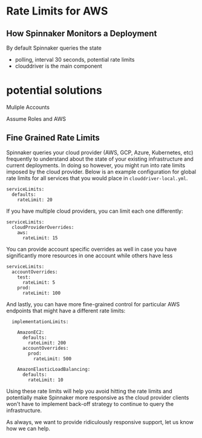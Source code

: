 #  Rate Limits for AWS

## How Spinnaker Monitors a Deployment

By default Spinnaker queries the state
  - polling, interval 30 seconds, potential rate limits
  - clouddriver is the main component

  # potential solutions

Muliple Accounts

Assume Roles and AWS


## Fine Grained Rate Limits

Spinnaker queries your cloud provider (AWS, GCP, Azure, Kubernetes, etc) frequently to understand about the state of your existing infrastructure and current deployments.  In doing so however, you might run into rate limits imposed by the cloud provider.  Below is an example configuration for global rate limits for all services that you would place in `clouddriver-local.yml`.

```
serviceLimits:
  defaults:
    rateLimit: 20
```

If you have multiple cloud providers, you can limit each one differently:

```
serviceLimits:
  cloudProviderOverrides:
    aws:
      rateLimit: 15
```

You can provide account specific overrides as well in case you have significantly more resources in one account while others have less

```
serviceLimits:
  accountOverrides:
    test:
      rateLimit: 5
    prod:
      rateLimit: 100
```

And lastly, you can have more fine-grained control for particular AWS endpoints that might have a different rate limits:

```
  implementationLimits:

    AmazonEC2:
      defaults:
        rateLimit: 200
      accountOverrides:
        prod:
          rateLimit: 500

    AmazonElasticLoadBalancing:
      defaults:
        rateLimit: 10
```

Using these rate limits will help you avoid hitting the rate limits and potentially make Spinnaker more responsive as the cloud provider clients won't have to implement back-off strategy to continue to query the infrastructure.  

As always, we want to provide ridiculously responsive support, let us know how we can help.

